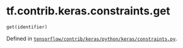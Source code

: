 <div itemscope itemtype="http://developers.google.com/ReferenceObject">
<meta itemprop="name" content="tf.contrib.keras.constraints.get" />
</div>

# tf.contrib.keras.constraints.get

``` python
get(identifier)
```



Defined in [`tensorflow/contrib/keras/python/keras/constraints.py`](https://www.tensorflow.org/code/tensorflow/contrib/keras/python/keras/constraints.py).

